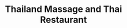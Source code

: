 ---
layout: default
title: "Thailand Massage and Thai Restaurant"
categories: Thai
rating: "$$"
description: "New Thai restaurant in town just opposite the Grand Hotel. Have a delightful Thai feast and finish it off with a Thai massage to unknot those tired muscles. Tel: 25000"
---